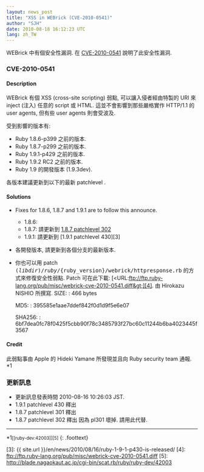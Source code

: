 ```yaml
---
layout: news_post
title: "XSS in WEBrick (CVE-2010-0541)"
author: "SJH"
date: 2010-08-18 16:12:23 UTC
lang: zh_TW
---
```


WEBrick 中有個安全性漏洞. 在 [CVE-2010-0541][1] 說明了此安全性漏洞.

### CVE-2010-0541

#### Description

WEBrick 有個 XSS (cross-site scripting) 弱點, 可以讓入侵者經由特製的 URI 來 inject (注入)
任意的 script 或 HTML. 這並不會影響到那些嚴格實作 HTTP/1.1 的 user agents, 但有些 user agents
則會受波及.

受到影響的版本有:

* Ruby 1.8.6-p399 之前的版本.
* Ruby 1.8.7-p299 之前的版本.
* Ruby 1.9.1-p429 之前的版本.
* Ruby 1.9.2 RC2 之前的版本.
* Ruby 1.9 的開發版本 (1.9.3dev).

各版本建議更新到以下的最新 patchlevel .

#### Solutions

* Fixes for 1.8.6, 1.8.7 and 1.9.1 are to follow this announce.
  * 1\.8.6:
  * 1\.8.7: 請更新到 [1.8.7 patchlevel 302][2]
  * 1\.9.1: 請更新到 [1.9.1 patchlevel 430][3]

* 各開發版本, 請更新到各個分支的最新版本.
* 你也可以用 patch
  <kbd>$(libdir)/ruby/$\{ruby\_version}/webrick/httpresponse.rb</kbd>
  的方式來修復安全性弱點. Patch 可在此下載:
  [&lt;URL:ftp://ftp.ruby-lang.org/pub/misc/webrick-cve-2010-0541.diff&gt;][4].
  由 Hirokazu NISHIO 所撰寫.
  SIZE:
  : 466 bytes

  MD5:
  : 395585e1aae7ddef842f0d1d9f5e6e07

  SHA256:
  : 6bf7dea0fc78f0425f5cbb90f78c3485793f27bc60c11244b6ba4023445f3567

#### Credit

此弱點事由 Apple 的 Hideki Yamane 所發現並且向 Ruby security team 通報. \*1

### 更新訊息

* 更新訊息發表時間 2010-08-16 10:26:03 JST.
* 1\.9.1 patchlevel 430 釋出
* 1\.8.7 patchlevel 301 釋出
* 1\.8.7 patchlevel 302 釋出 因為 pl301 壞掉. 請用此代替.

* * *

\*1<small>[\[ruby-dev:42003\]][5]</small>
{: .foottext}



[1]: http://cve.mitre.org/cgi-bin/cvename.cgi?name=CVE-2010-0541
[2]: http://blade.nagaokaut.ac.jp/cgi-bin/scat.rb/ruby/ruby-talk/367769
[3]: {{ site.url }}/en/news/2010/08/16/ruby-1-9-1-p430-is-released/
[4]: ftp://ftp.ruby-lang.org/pub/misc/webrick-cve-2010-0541.diff
[5]: http://blade.nagaokaut.ac.jp/cgi-bin/scat.rb/ruby/ruby-dev/42003
